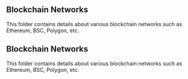 ## Blockchain Networks
This folder contains details about various blockchain networks such as Ethereum, BSC, Polygon, etc.
## Blockchain Networks
This folder contains details about various blockchain networks such as Ethereum, BSC, Polygon, etc.
